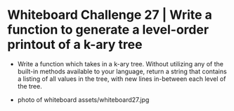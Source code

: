# Whiteboard Challenge 27 | Write a function to generate a level-order printout of a k-ary tree

- Write a function which takes in a k-ary tree. Without utilizing any of the built-in methods available to your language, return a string that contains a listing of all values in the tree, with new lines in-between each level of the tree.

- photo of whiteboard assets/whiteboard27.jpg
